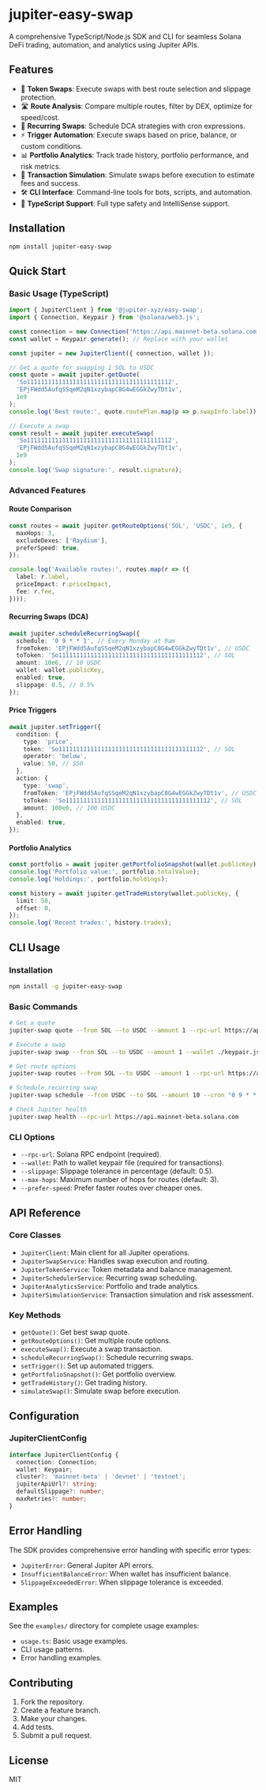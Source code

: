 # jupiter-easy-swap

A comprehensive TypeScript/Node.js SDK and CLI for seamless Solana DeFi trading, automation, and analytics using Jupiter APIs.

## Features
- 🔄 **Token Swaps**: Execute swaps with best route selection and slippage protection.
- 🛣️ **Route Analysis**: Compare multiple routes, filter by DEX, optimize for speed/cost.
- 🔁 **Recurring Swaps**: Schedule DCA strategies with cron expressions.
- ⚡ **Trigger Automation**: Execute swaps based on price, balance, or custom conditions.
- 📊 **Portfolio Analytics**: Track trade history, portfolio performance, and risk metrics.
- 🧪 **Transaction Simulation**: Simulate swaps before execution to estimate fees and success.
- 🛠️ **CLI Interface**: Command-line tools for bots, scripts, and automation.
- 🔧 **TypeScript Support**: Full type safety and IntelliSense support.

## Installation
```bash
npm install jupiter-easy-swap
```

## Quick Start

### Basic Usage (TypeScript)
```ts
import { JupiterClient } from '@jupiter-xyz/easy-swap';
import { Connection, Keypair } from '@solana/web3.js';

const connection = new Connection('https://api.mainnet-beta.solana.com');
const wallet = Keypair.generate(); // Replace with your wallet

const jupiter = new JupiterClient({ connection, wallet });

// Get a quote for swapping 1 SOL to USDC
const quote = await jupiter.getQuote(
  'So11111111111111111111111111111111111111112',
  'EPjFWdd5AufqSSqeM2qN1xzybapC8G4wEGGkZwyTDt1v',
  1e9
);
console.log('Best route:', quote.routePlan.map(p => p.swapInfo.label));

// Execute a swap
const result = await jupiter.executeSwap(
  'So11111111111111111111111111111111111111112',
  'EPjFWdd5AufqSSqeM2qN1xzybapC8G4wEGGkZwyTDt1v',
  1e9
);
console.log('Swap signature:', result.signature);
```

### Advanced Features

#### Route Comparison
```ts
const routes = await jupiter.getRouteOptions('SOL', 'USDC', 1e9, {
  maxHops: 3,
  excludeDexes: ['Raydium'],
  preferSpeed: true,
});

console.log('Available routes:', routes.map(r => ({
  label: r.label,
  priceImpact: r.priceImpact,
  fee: r.fee,
})));
```

#### Recurring Swaps (DCA)
```ts
await jupiter.scheduleRecurringSwap({
  schedule: '0 9 * * 1', // Every Monday at 9am
  fromToken: 'EPjFWdd5AufqSSqeM2qN1xzybapC8G4wEGGkZwyTDt1v', // USDC
  toToken: 'So11111111111111111111111111111111111111112', // SOL
  amount: 10e6, // 10 USDC
  wallet: wallet.publicKey,
  enabled: true,
  slippage: 0.5, // 0.5%
});
```

#### Price Triggers
```ts
await jupiter.setTrigger({
  condition: {
    type: 'price',
    token: 'So11111111111111111111111111111111111111112', // SOL
    operator: 'below',
    value: 50, // $50
  },
  action: {
    type: 'swap',
    fromToken: 'EPjFWdd5AufqSSqeM2qN1xzybapC8G4wEGGkZwyTDt1v', // USDC
    toToken: 'So11111111111111111111111111111111111111112', // SOL
    amount: 100e6, // 100 USDC
  },
  enabled: true,
});
```

#### Portfolio Analytics
```ts
const portfolio = await jupiter.getPortfolioSnapshot(wallet.publicKey);
console.log('Portfolio value:', portfolio.totalValue);
console.log('Holdings:', portfolio.holdings);

const history = await jupiter.getTradeHistory(wallet.publicKey, {
  limit: 50,
  offset: 0,
});
console.log('Recent trades:', history.trades);
```

## CLI Usage

### Installation
```bash
npm install -g jupiter-easy-swap
```

### Basic Commands
```bash
# Get a quote
jupiter-swap quote --from SOL --to USDC --amount 1 --rpc-url https://api.mainnet-beta.solana.com

# Execute a swap
jupiter-swap swap --from SOL --to USDC --amount 1 --wallet ./keypair.json --rpc-url https://api.mainnet-beta.solana.com

# Get route options
jupiter-swap routes --from SOL --to USDC --amount 1 --rpc-url https://api.mainnet-beta.solana.com

# Schedule recurring swap
jupiter-swap schedule --from USDC --to SOL --amount 10 --cron "0 9 * * 1" --wallet ./keypair.json --rpc-url https://api.mainnet-beta.solana.com

# Check Jupiter health
jupiter-swap health --rpc-url https://api.mainnet-beta.solana.com
```

### CLI Options
- `--rpc-url`: Solana RPC endpoint (required).
- `--wallet`: Path to wallet keypair file (required for transactions).
- `--slippage`: Slippage tolerance in percentage (default: 0.5).
- `--max-hops`: Maximum number of hops for routes (default: 3).
- `--prefer-speed`: Prefer faster routes over cheaper ones.

## API Reference

### Core Classes
- `JupiterClient`: Main client for all Jupiter operations.
- `JupiterSwapService`: Handles swap execution and routing.
- `JupiterTokenService`: Token metadata and balance management.
- `JupiterSchedulerService`: Recurring swap scheduling.
- `JupiterAnalyticsService`: Portfolio and trade analytics.
- `JupiterSimulationService`: Transaction simulation and risk assessment.

### Key Methods
- `getQuote()`: Get best swap quote.
- `getRouteOptions()`: Get multiple route options.
- `executeSwap()`: Execute a swap transaction.
- `scheduleRecurringSwap()`: Schedule recurring swaps.
- `setTrigger()`: Set up automated triggers.
- `getPortfolioSnapshot()`: Get portfolio overview.
- `getTradeHistory()`: Get trading history.
- `simulateSwap()`: Simulate swap before execution.

## Configuration

### JupiterClientConfig
```ts
interface JupiterClientConfig {
  connection: Connection;
  wallet: Keypair;
  cluster?: 'mainnet-beta' | 'devnet' | 'testnet';
  jupiterApiUrl?: string;
  defaultSlippage?: number;
  maxRetries?: number;
}
```

## Error Handling
The SDK provides comprehensive error handling with specific error types:
- `JupiterError`: General Jupiter API errors.
- `InsufficientBalanceError`: When wallet has insufficient balance.
- `SlippageExceededError`: When slippage tolerance is exceeded.

## Examples
See the `examples/` directory for complete usage examples:
- `usage.ts`: Basic usage examples.
- CLI usage patterns.
- Error handling examples.

## Contributing
1. Fork the repository.
2. Create a feature branch.
3. Make your changes.
4. Add tests.
5. Submit a pull request.

## License
MIT